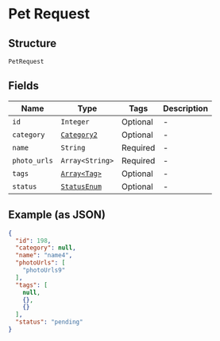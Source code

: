 
# Pet Request

## Structure

`PetRequest`

## Fields

| Name | Type | Tags | Description |
|  --- | --- | --- | --- |
| `id` | `Integer` | Optional | - |
| `category` | [`Category2`](../../doc/models/category-2.md) | Optional | - |
| `name` | `String` | Required | - |
| `photo_urls` | `Array<String>` | Required | - |
| `tags` | [`Array<Tag>`](../../doc/models/tag.md) | Optional | - |
| `status` | [`StatusEnum`](../../doc/models/status-enum.md) | Optional | - |

## Example (as JSON)

```json
{
  "id": 198,
  "category": null,
  "name": "name4",
  "photoUrls": [
    "photoUrls9"
  ],
  "tags": [
    null,
    {},
    {}
  ],
  "status": "pending"
}
```

